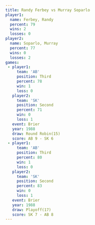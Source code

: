 ```yaml
---
title: Randy Ferbey vs Murray Soparlo
player1:               
  name: Ferbey, Randy  
  percent: 79          
  wins: 2              
  losses: 0            
player2:               
  name: Soparlo, Murray
  percent: 77          
  wins: 0              
  losses: 2            
games:
 - player1:         
     team: 'AB'     
     position: Third
     percent: 78    
     win: 1         
     loss: 0        
   player2:          
     team: 'SK'      
     position: Second
     percent: 71     
     win: 0          
     loss: 1         
   event: Brier         
   year: 1988           
   draw: Round Robin(15)
   score: AB 9 - SK 6   
 - player1:         
     team: 'AB'     
     position: Third
     percent: 80    
     win: 1         
     loss: 0        
   player2:          
     team: 'SK'      
     position: Second
     percent: 83     
     win: 0          
     loss: 1         
   event: Brier      
   year: 1988        
   draw: Playoff(17) 
   score: SK 7 - AB 8
---
```

